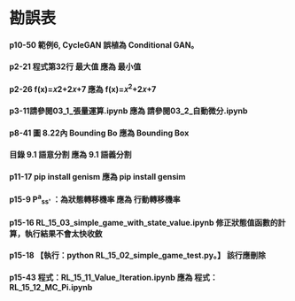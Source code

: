 # 勘誤表
#### p10-50 範例6, CycleGAN 誤植為 Conditional GAN。
#### p2-21 程式第32行 最大值 應為 最小值
#### p2-26 f(x)=𝑥2+2𝑥+7 應為 f(x)=𝑥<sup>2</sup>+2𝑥+7
#### p3-11請參閱03_1_張量運算.ipynb 應為 請參閱03_2_自動微分.ipynb
#### p8-41 圖 8.22內 Bounding Bo 應為 Bounding Box
#### 目錄 9.1	語意分割 應為 9.1	語義分割
#### p11-17 pip install genism 應為 pip install gensim
#### p15-9 P<sup>a</sup><sub>ss'</sub> ：為狀態轉移機率 應為 行動轉移機率
#### p15-16 RL_15_03_simple_game_with_state_value.ipynb 修正狀態值函數的計算，執行結果不會太快收斂
#### p15-18 【執行：python RL_15_02_simple_game_test.py。】 該行應刪除
#### p15-43 程式：RL_15_11_Value_Iteration.ipynb 應為 程式：RL_15_12_MC_Pi.ipynb

